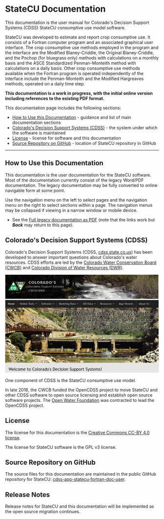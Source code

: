 # StateCU Documentation #

This documentation is the user manual for Colorado's Decision Support Systems (CDSS) StateCU consumptive use model software.

StateCU was developed to estimate and report crop consumptive use.
It consists of a Fortran computer program and an associated graphical user interface.
The crop consumptive use methods employed in the program and the interface are the Modified Blaney-Criddle,
the Original Blaney-Criddle, and the Pochop (for bluegrass only) methods
with calculations on a monthly basis and the ASCE Standardized Penman-Monteith method with
calculations on a daily basis. Other crop consumptive use methods available when the Fortran program
is operated independently of the interface include the Penman-Monteith and the Modified Hargreaves
methods, operated on a daily time step.

**This documentation is a work in progress, with the initial online version including references to the existing PDF format.**

This documentation page includes the following sections:

* [How to Use this Documentation](#how-to-use-this-documentation) - guidance and list of main documentation sections
* [Colorado's Decision Support Systems (CDSS)](#colorados-decision-support-systems-cdss) - the system under which the software is maintained
* [License](#license) - license for software and this documentation
* [Source Repository on GitHub](#source-repository-on-github) - location of StateCU repository in GitHub

------------

## How to Use this Documentation ##

This documentation is the user documentation for the StateCU software.
Most of the documentation currently consist of the legacy Word/PDF documentation. 
The legacy documentation may be fully converted to online navigable form at some point.

Use the navigation menu on the left to select pages and the navigation menu on the right
to select sections within a page.
The navigation menus may be collapsed if viewing in a narrow window or mobile device.

* See the [Full legacy documentation as PDF](legacy/StateCU_07-2012.pdf) (note that the links work
but ***Back*** may return to this page).

## Colorado's Decision Support Systems (CDSS) ##

Colorado's Decision Support Systems (CDSS, [cdss.state.co.us](http://cdss.state.co.us))
has been developed to answer important questions about Colorado's water resources.
CDSS efforts are led by the [Colorado Water Conservation Board (CWCB)](http://cwcb.state.co.us)
and [Colorado Division of Water Resources (DWR)](http://water.state.co.us).

![CDSS Website](index-images/CDSS-website.png)

One component of CDSS is the StateCU consumptive use model.

In late 2016, the CWCB funded the OpenCDSS project to move StateCU and other CDSS software to open source licensing
and establish open source software projects.
The [Open Water Foundation](http://openwaterfoundation.org) was contracted to lead the OpenCDSS project.

## License ##

The license for this documentation is the [Creative Commons CC-BY 4.0 license](https://creativecommons.org/licenses/by/4.0/).

The license for StateCU software is the GPL v3 license.

## Source Repository on GitHub ##

The source files for this documentation are maintained in the public GitHub repository
for StateCU: [cdss-app-statecu-fortran-doc-user](https://github.com/OpenCDSS/cdss-app-statecu-fortran-doc-user).

## Release Notes ##

Release notes for StateCU and this documentation will be implemented as the open source migration continues.
